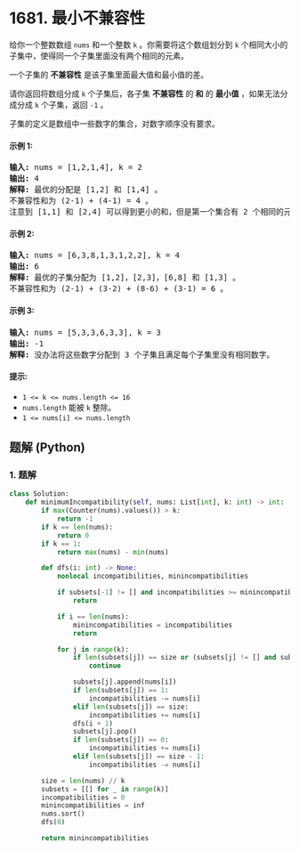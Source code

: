 # 1681. 最小不兼容性
给你一个整数数组 `nums` 和一个整数 `k` 。你需要将这个数组划分到 `k` 个相同大小的子集中，使得同一个子集里面没有两个相同的元素。

一个子集的 **不兼容性** 是该子集里面最大值和最小值的差。

请你返回将数组分成 `k` 个子集后，各子集 **不兼容性** 的 **和** 的 **最小值** ，如果无法分成分成 `k` 个子集，返回 `-1` 。

子集的定义是数组中一些数字的集合，对数字顺序没有要求。

#### 示例 1:
<pre>
<strong>输入:</strong> nums = [1,2,1,4], k = 2
<strong>输出:</strong> 4
<strong>解释:</strong> 最优的分配是 [1,2] 和 [1,4] 。
不兼容性和为 (2-1) + (4-1) = 4 。
注意到 [1,1] 和 [2,4] 可以得到更小的和，但是第一个集合有 2 个相同的元素，所以不可行。
</pre>

#### 示例 2:
<pre>
<strong>输入:</strong> nums = [6,3,8,1,3,1,2,2], k = 4
<strong>输出:</strong> 6
<strong>解释:</strong> 最优的子集分配为 [1,2]，[2,3]，[6,8] 和 [1,3] 。
不兼容性和为 (2-1) + (3-2) + (8-6) + (3-1) = 6 。
</pre>

#### 示例 3:
<pre>
<strong>输入:</strong> nums = [5,3,3,6,3,3], k = 3
<strong>输出:</strong> -1
<strong>解释:</strong> 没办法将这些数字分配到 3 个子集且满足每个子集里没有相同数字。
</pre>

#### 提示:
* `1 <= k <= nums.length <= 16`
* `nums.length` 能被 `k` 整除。
* `1 <= nums[i] <= nums.length`

## 题解 (Python)

### 1. 题解
```Python
class Solution:
    def minimumIncompatibility(self, nums: List[int], k: int) -> int:
        if max(Counter(nums).values()) > k:
            return -1
        if k == len(nums):
            return 0
        if k == 1:
            return max(nums) - min(nums)

        def dfs(i: int) -> None:
            nonlocal incompatibilities, minincompatibilities

            if subsets[-1] != [] and incompatibilities >= minincompatibilities:
                return

            if i == len(nums):
                minincompatibilities = incompatibilities
                return

            for j in range(k):
                if len(subsets[j]) == size or (subsets[j] != [] and subsets[j][-1] == nums[i]) or (j > 0 and subsets[j] == subsets[j - 1]):
                    continue

                subsets[j].append(nums[i])
                if len(subsets[j]) == 1:
                    incompatibilities -= nums[i]
                elif len(subsets[j]) == size:
                    incompatibilities += nums[i]
                dfs(i + 1)
                subsets[j].pop()
                if len(subsets[j]) == 0:
                    incompatibilities += nums[i]
                elif len(subsets[j]) == size - 1:
                    incompatibilities -= nums[i]

        size = len(nums) // k
        subsets = [[] for _ in range(k)]
        incompatibilities = 0
        minincompatibilities = inf
        nums.sort()
        dfs(0)

        return minincompatibilities
```
